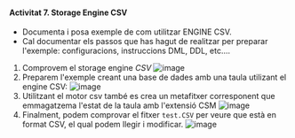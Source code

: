 
#### Activitat 7. Storage Engine CSV

-	Documenta i posa exemple de com utilitzar ENGINE CSV.
-	Cal documentar els passos que has hagut de realitzar per preparar l'exemple: configuracions, instruccions DML, DDL, etc....

1. Comprovem el storage engine *CSV*
![image](https://user-images.githubusercontent.com/79662843/161073390-82b131bf-d303-4217-a49f-a06f4feea4bc.png)
2. Preparem l'exemple creant una base de dades amb una taula utilizant el engine CSV:
![image](https://user-images.githubusercontent.com/79662843/161074629-4d10f14b-7066-49da-adcc-b6c6e0336c2d.png)
3. Utilitzant el motor csv també es crea un metafitxer corresponent que emmagatzema l'estat de la taula amb l'extensió CSM
![image](https://user-images.githubusercontent.com/79662843/161075582-ab3bdb8b-f899-435e-8289-06787cf5dd86.png)
4. Finalment, podem comprovar el fitxer `test.CSV` per veure que està en format CSV, el qual podem llegir i modificar.
![image](https://user-images.githubusercontent.com/79662843/161075936-c637dc8f-3766-43eb-a21d-f45398cf2300.png)


